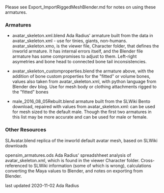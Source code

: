 Please see Export_ImportRiggedMeshBlender.md for notes on using these armatures. 

### Armatures
 * avatar_skeleton.xml.blend
 Ada Radius' armature built from the data in avatar_skeleton.xml - use for tinies, giants, non-humans.
avatar_skeleton.xmo, is the viewer file, Character folder, that defines the inworld armature. It has internal errors itself, and the Blender file armature has some compromises to adjust to them. Left-right asymetries and bone head to connected bone tail inconsistencies. 
 
 * avatar_skeleton_customproperties.blend
the armature above, with the addition of bone custom properties for the "fitted" or volume bones, values also taken from avatar_skeleton.xml, with python language from Blender dev blog. Use for mesh body or clothing attachments rigged to the "fitted" bones
 
* male_2016_08_05Rebuilt.blend
armature built from the SLWiki Bento download, repaired with values from avatar_skeleton.xml: can be used for mesh sized to the default male. Though the first two armatures in this list may be more accurate and can be used for male or female. 

### Other Resources
SLAvatar.blend
replica of the inworld default avatar mesh, based on SLWiki downloads 

opensim_armatures.ods
Ada Radius' spreadshheet analysis of avatar_skeleton.xml, which is found in the viewer Character folder. Cross-referenced to SLWiki information (some of which is wrong), calculations converting the Maya values to Blender, and notes on exporting from Blender.

last updated 2020-11-02 Ada Radius
